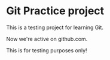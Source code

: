 # Git Practice project

This is a testing project for learning Git.

Now we're active on github.com.

This is for testing purposes only!
